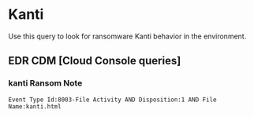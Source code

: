 # Kanti

Use this query to look for ransomware Kanti behavior in the environment.

## EDR CDM [Cloud Console queries]

### kanti Ransom Note

```
Event Type Id:8003-File Activity AND Disposition:1 AND File Name:kanti.html
```
